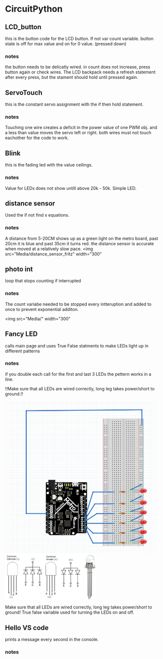 
# CircuitPython



## LCD_button
this is the button code for the LCD button. If not var count variable. button state is off for max value and on for 0 value. (pressed down)
### notes
the button needs to be delicatly wired. in count does not increase, press button again or check wires. The LCD backpack needs a refresh statement after every press, but the stament should hold until pressed again.



## ServoTouch
this is the constant servo assignment with the if then hold statement. 
### notes
Touching one wire creates a deficit in the power value of one PWM obj. and a less than value moves the servo left or right. both wires must not touch eachother for the code to work.



## Blink
this is the fading led with the value ceilings. 
### notes
Value for LEDs does not show untill above 20k - 50k.
Simple LED.


## distance sensor
Used the if not find x equations.
### notes
A distance from 5-20CM shows up as a green light on the metro board, past 20cm it is blue and past 35cm it turns red.
the distance sensor is accurate when moved at a relatively slow pace. 
<img src="Media/distance_sensor_fritz" width="300"


## photo int
loop that stops counting if interrupted
### notes
The count variabe needed to be stopped every intteruption and added to once to prevent exponential additon.

<img src="Media/" width="300"

## Fancy LED
calls main page and uses True False statments to make LEDs light up in different patterns
### notes
if you double each call for the first and last 3 LEDs the pettern works in a line.

!!Make sure that all LEDs are wired correctly, long leg takes power/short to ground.!!

<img src="Media/FancyLED_fritzing.PNG" width="500">

<img src="Media/rgb-led_8qitceRYYl.png" width="300">

Make sure that all LEDs are wired correctly, long leg takes power/short to ground!
True false variable used for turning the LEDs on and off.

## Hello VS code
prints a message every second in the console.
### notes

